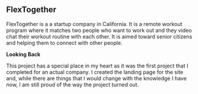 ## FlexTogether

FlexTogether is a a startup company in California. It is a remote workout program where it matches two people who want to work out and they video chat their workout routine with each other. It is aimed toward senior citizens and helping them to connect with other people.

**Looking Back**

This project has a special place in my heart as it was the first project that I completed for an actual company.  I created the landing page for the site and, while there are things that I would change with the knowledge I have now, I am still proud of the way the project turned out.